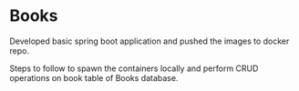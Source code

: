 # Books
Developed basic spring boot application and pushed the images to docker repo.

Steps to follow to spawn the containers locally and perform CRUD operations on book table of Books database.


